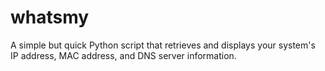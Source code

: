 # whatsmy
A simple but quick Python script that retrieves and displays your system's IP address, MAC address, and DNS server information.
